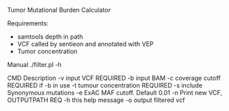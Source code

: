 Tumor Mutational Burden Calculator

Requirements:
* samtools depth in path
* VCF called by sentieon and annotated with VEP
* Tumor concentration


Manual
./filter.pl -h

CMD     Description
-v      input VCF REQUIRED
-b      input BAM
-c    	coverage cutoff REQUIRED if -b in use
-t      tumour concentration REQUIRED
-s      include Synonymous mutations
-e      ExAC MAF cutoff. Default 0.01
-n      Print new VCF, OUTPUTPATH REQ
-h      this help message
-o      output filtered vcf

